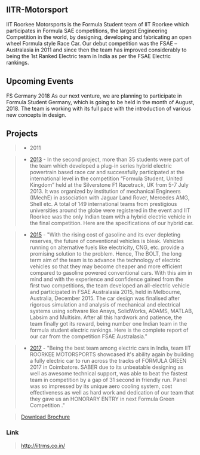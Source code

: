 ## IITR-Motorsport
IIT Roorkee Motorsports is the Formula Student team of IIT Roorkee which participates in Formula SAE competitions, the largest Engineering Competition in the world, by designing, developing and fabricating an open wheel Formula style Race Car. Our debut competition was the FSAE –Australasia in 2011 and since then the team has improved considerably to being the 1st Ranked Electric team in India as per the FSAE Electric rankings.

## Upcoming Events
FS Germany 2018 
 As our next venture, we are planning to participate in Formula Student Germany, which is going to be held in the month of August, 2018. The team is working with its full pace with the introduction of various new concepts in design.

## Projects
>	- 2011

>	- [2013](http://iitrms.co.in/car2013.php)
		- In the second project, more than 35 students were part of the team which developed a plug-in series hybrid electric powertrain based race car and successfully participated at the international level in the competition “Formula Student, United Kingdom” held at the Silverstone F1 Racetrack, UK from 5-7 July 2013. It was organized by institution of mechanical Engineers (IMechE) in association with Jaguar Land Rover, Mercedes AMG, Shell etc. A total of 149 international teams from prestigious universities around the globe were registered in the event and IIT Roorkee was the only Indian team with a hybrid electric vehicle in the final competition. Here are the specifications of our hybrid car.

>	- [2015](http://iitrms.co.in/car2015.php)
		- "With the rising cost of gasoline and its ever depleting reserves, the future of conventional vehicles is bleak. Vehicles running on alternative fuels like electricity, CNG, etc. provide a promising solution to the problem. Hence, The BOLT, the long term aim of the team is to advance the technology of electric vehicles so that they may become cheaper and more efficient compared to gasoline powered conventional cars. With this aim in mind and with the experience and confidence gained from the first two competitions, the team developed an all-electric vehicle and participated in FSAE Australasia 2015, held in Melbourne, Australia, December 2015. The car design was finalised after rigorous simulation and analysis of mechanical and electrical systems using software like Ansys, SolidWorks, ADAMS, MATLAB, Labsim and Multisim. After all this hardwork and patience, the team finally got its reward, being number one Indian team in the formula student electric rankings. Here is the complete report of our car from the competition FSAE Australasia."

>	- [2017](http://iitrms.co.in/car2017.php)
		- "Being the best team among electric cars in India, team IIT ROORKEE MOTORSPORTS showcased it's ability again by building a fully electric car to run across the tracks of FORMULA GREEN 2017 in Coimbatore. SABER due to its unbeatable designing as well as awesome technical support, was able to beat the fastest team in competition by a gap of 31 second in friendly run. Panel was so impressed by its unique aero cooling system, cost effectiveness as well as hard work and dedication of our team that they gave us an HONORARY ENTRY in next Formula Green Competition ."

>	[Download Brochure](http://iitrms.co.in/Brochure_2018.pdf)
### Link
>	http://iitrms.co.in/

